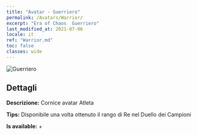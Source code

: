 ```yaml
---
title: "Avatar - Guerriero"
permalink: /Avatars/Warrior/
excerpt: "Era of Chaos  Guerriero"
last_modified_at: 2021-07-06
locale: it
ref: "Warrior.md"
toc: false
classes: wide
---
```

 ![Guerriero](/images/a/avatarFrame_1.png)

## Dettagli

 **Descrizione:** Cornice avatar Atleta 

 **Tips:** Disponibile una volta ottenuto il rango di Re nel Duello dei Campioni 

 **Is available:**  + 

